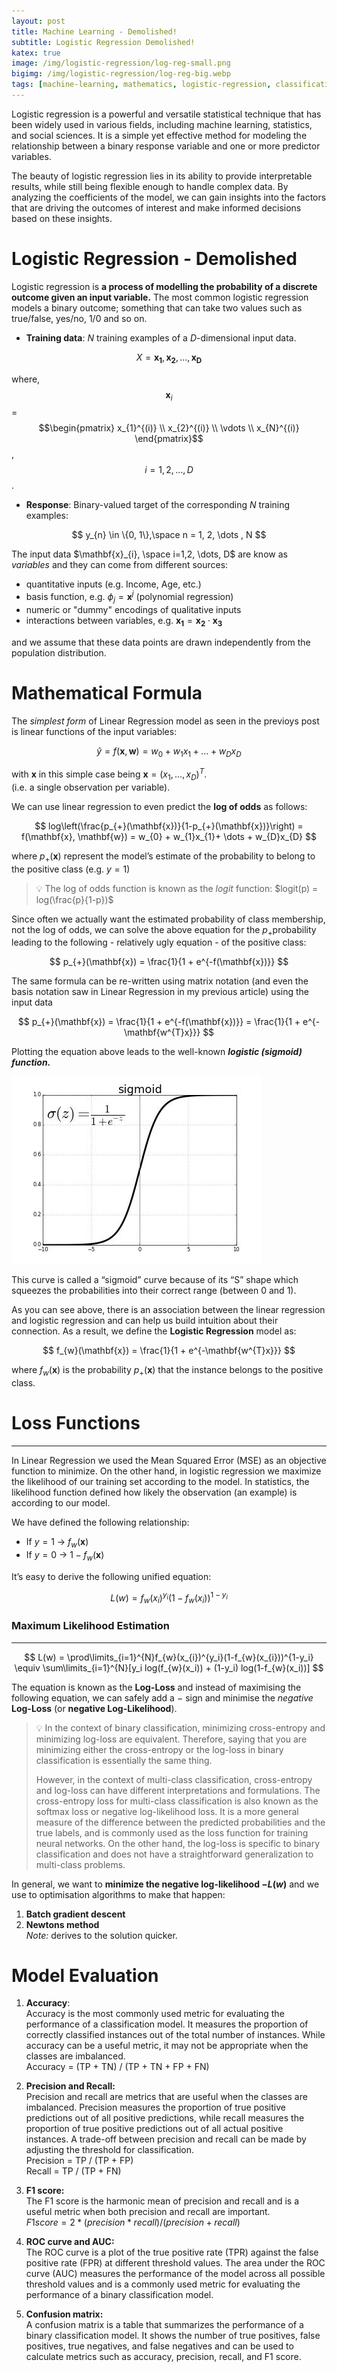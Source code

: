 ```yaml
---
layout: post
title: Machine Learning - Demolished!
subtitle: Logistic Regression Demolished!
katex: true
image: /img/logistic-regression/log-reg-small.png
bigimg: /img/logistic-regression/log-reg-big.webp
tags: [machine-learning, mathematics, logistic-regression, classification]
---
```


Logistic regression is a powerful and versatile statistical technique that has been widely used in various fields, including machine learning, statistics, and social sciences. It is a simple yet effective method for modeling the relationship between a binary response variable and one or more predictor variables.

The beauty of logistic regression lies in its ability to provide interpretable results, while still being flexible enough to handle complex data. By analyzing the coefficients of the model, we can gain insights into the factors that are driving the outcomes of interest and make informed decisions based on these insights.

# Logistic Regression - Demolished

Logistic regression is **a process of modelling the probability of a discrete outcome given an input variable.** The most common logistic regression models a binary outcome; something that can take two values such as true/false, yes/no, 1/0 and so on.

- **Training data**: $N$ training examples of a $D$-dimensional input data.

$$
X = \mathbf{x_1}, \mathbf{x_2}, \dots , \mathbf{x_D}
$$

where, $$\mathbf{x}_{i} $$ =
$$\begin{pmatrix}
x_{1}^{(i)} \\
x_{2}^{(i)} \\
\vdots \\
x_{N}^{(i)}
\end{pmatrix}$$ , $$i=1,2, \dots, D$$.

- **Response**: Binary-valued target of the corresponding $N$ training examples:

$$
y_{n} \in \{0, 1\},\space n = 1, 2, \dots , N
$$

The input data $\mathbf{x}_{i}, \space i=1,2, \dots, D$ are know as *variables* and they can come from different sources:

- quantitative inputs (e.g. Income, Age, etc.)
- basis function, e.g. $\phi_{j}=\mathbf{x}^{j}$ (polynomial regression)
- numeric or "dummy" encodings of qualitative inputs
- interactions between variables, e.g. $\mathbf{x_{1}}=\mathbf{x_{2}} \cdot \mathbf{x_{3}}$

and we assume that these data points are drawn independently from the population distribution.

# Mathematical Formula

The *simplest form* of Linear Regression model as seen in the previoys post is linear functions of the input variables:

$$
\hat{y} = f(\mathbf{x}, \mathbf{w}) = w_{0} + w_{1}x_{1}+ \dots + w_{D}x_{D}
$$

with $\mathbf{x}$ in this simple case being $\mathbf{x} = (x_{1}, \dots, x_{D})^{T}$. <br>
(i.e. a single observation per variable).

We can use linear regression to even predict the **log of odds** as follows:

$$
log\left(\frac{p_{+}(\mathbf{x})}{1-p_{+}(\mathbf{x})}\right) = f(\mathbf{x}, \mathbf{w}) = w_{0} + w_{1}x_{1}+ \dots + w_{D}x_{D}
$$

where $p_{+}(\mathbf{x})$ represent the model’s estimate of the probability to belong to the positive class (e.g. $y = 1$)

> 💡 The log of odds function is known as the *logit* function:
> $logit(p) = log(\frac{p}{1-p})$

Since often we actually want the estimated probability of class membership, not the log of odds, we can solve the above equation for the $p_{+}$probability leading to the following - relatively ugly equation - of the positive class:

$$
p_{+}(\mathbf{x}) = \frac{1}{1 + e^{-f(\mathbf{x})}}
$$

The same formula can be re-written using matrix notation (and even the basis notation saw in Linear Regression in my previous article) using the input data

$$
p_{+}(\mathbf{x}) = \frac{1}{1 + e^{-f(\mathbf{x})}} = \frac{1}{1 + e^{-\mathbf{w^{T}x}}}
$$

Plotting the equation above leads to the well-known ***logistic (sigmoid) function.***

![](/img/logistic-regression/log-reg-inline-sigma.jpeg)

This curve is called a “sigmoid” curve because of its “S” shape which squeezes the probabilities into their correct range (between 0 and 1).

As you can see above, there is an association between the linear regression and logistic regression and can help us build intuition about their connection. As a result, we define the **Logistic Regression** model as:

$$
f_{w}(\mathbf{x}) = \frac{1}{1 + e^{-\mathbf{w^{T}x}}}
$$

where $f_{w}(\mathbf{x})$ is the probability $p_{+}{(\mathbf{x})}$ that the instance belongs to the positive class.

# Loss Functions

---

In Linear Regression we used the Mean Squared Error (MSE) as an objective function to minimize. On the other hand, in logistic regression we maximize the likelihood of our training set according to the model. In statistics, the likelihood function defined how likely the observation (an example) is according to our model.

We have defined the following relationship:

- If $y=1$ →     $f_{w}(\mathbf{x})$
- If $y=0$ →  $1 - f_{w}(\mathbf{x})$

It’s easy to derive the following unified equation:

$$
L(w) = f_{w}(x_{i})^{y_i}(1-f_{w}(x_{i}))^{1-y_i}
$$

### Maximum Likelihood Estimation

---

$$
L(w) = \prod\limits_{i=1}^{N}f_{w}(x_{i})^{y_i}(1-f_{w}(x_{i}))^{1-y_i} \equiv \sum\limits_{i=1}^{N}[y_i log(f_{w}(x_i)) + (1-y_i) log(1-f_{w}(x_i))]
$$

The equation is known as the **Log-Loss** and instead of maximising the following equation, we can safely add a $-$ sign and minimise the *negative* **Log-Loss** (or **negative Log-Likelihood**).

> 💡 In the context of binary classification, minimizing cross-entropy and minimizing log-loss are equivalent. Therefore, saying that you are minimizing either the cross-entropy or the log-loss in binary classification is essentially the same thing.
>
> However, in the context of multi-class classification, cross-entropy and log-loss can have different interpretations and formulations. The cross-entropy loss for multi-class classification is also known as the softmax loss or negative log-likelihood loss. It is a more general measure of the difference between the predicted probabilities and the true labels, and is commonly used as the loss function for training neural networks. On the other hand, the log-loss is specific to binary classification and does not have a straightforward generalization to multi-class problems.

In general, we want to **minimize the negative log-likelihood $-L(w)$** and we use to optimisation algorithms to make that happen:

1. **Batch gradient descent**
2. **Newtons method** <br>
*Note:* derives to the solution quicker.

# Model Evaluation

1. **Accuracy**: <br>
Accuracy is the most commonly used metric for evaluating the performance of a classification model. It measures the proportion of correctly classified instances out of the total number of instances. While accuracy can be a useful metric, it may not be appropriate when the classes are imbalanced. <br>
Accuracy = (TP + TN) / (TP + TN + FP + FN)

2. **Precision and Recall:** <br>
Precision and recall are metrics that are useful when the classes are imbalanced. Precision measures the proportion of true positive predictions out of all positive predictions, while recall measures the proportion of true positive predictions out of all actual positive instances. A trade-off between precision and recall can be made by adjusting the threshold for classification. <br>
Precision = TP / (TP + FP) <br>
Recall = TP / (TP + FN)

3. **F1 score:** <br>
The F1 score is the harmonic mean of precision and recall and is a useful metric when both precision and recall are important. <br>
$F1 score = 2*(precision*recall) / (precision + recall)$

4. **ROC curve and AUC:** <br>
The ROC curve is a plot of the true positive rate (TPR) against the false positive rate (FPR) at different threshold values. The area under the ROC curve (AUC) measures the performance of the model across all possible threshold values and is a commonly used metric for evaluating the performance of a binary classification model.

5. **Confusion matrix:** <br>
A confusion matrix is a table that summarizes the performance of a binary classification model. It shows the number of true positives, false positives, true negatives, and false negatives and can be used to calculate metrics such as accuracy, precision, recall, and F1 score.
